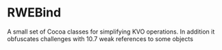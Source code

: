 RWEBind
=======

A small set of Cocoa classes for simplifying KVO operations. In addition it obfuscates challenges with 10.7 weak references to some objects
